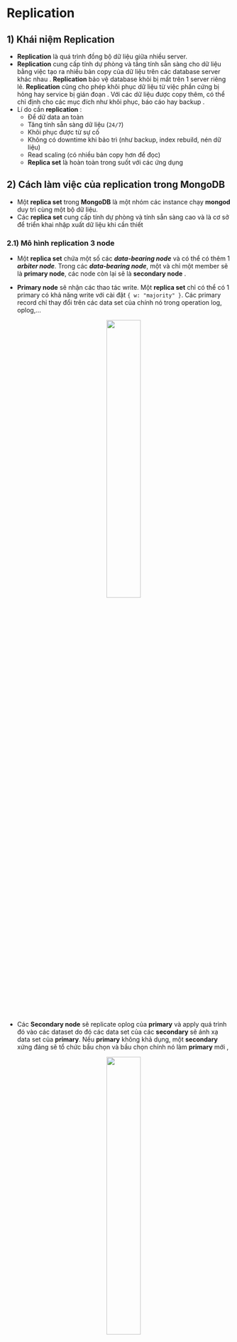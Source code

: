 # Replication
## **1) Khái niệm Replication**
- **Replication** là quá trình đồng bộ dữ liệu giữa nhiều server.
- **Replication** cung cấp tính dự phòng và tăng tính sẵn sàng cho dữ liệu bằng việc tạo ra nhiều bản copy của dữ liệu trên các database server khác nhau . **Replication** bảo vệ database khỏi bị mất trên 1 server riêng lẻ. **Replication** cũng cho phép khôi phục dữ liệu từ việc phần cứng bị hỏng hay service bị gián đoạn . Với các dữ liệu được copy thêm, có thể chỉ định cho các mục đích như khôi phục, báo cáo hay backup .
- Lí do cần **replication** :
    - Để dữ data an toàn
    - Tăng tính sẵn sàng dữ liệu (`24/7`)
    - Khôi phục được từ sự cố
    - Không có downtime khi bảo trì (như backup, index rebuild, nén dữ liệu)
    - Read scaling (có nhiều bản copy hơn để đọc)
    - **Replica set** là hoàn toàn trong suốt với các ứng dụng
## **2) Cách làm việc của replication trong MongoDB**
- Một **replica set** trong **MongoDB** là một nhóm các instance chạy **mongod** duy trì cùng một bộ dữ liệu. 
- Các **replica set** cung cấp tính dự phòng và tính sẵn sàng cao và là cơ sở để triển khai nhập xuất dữ liệu khi cần thiết
### **2.1) Mô hình replication 3 node**
- Một **replica set** chứa một số các ***data-bearing node*** và có thể có thêm 1 ***arbiter node***. Trong các ***data-bearing node***, một và chỉ một member sẽ là **primary node**, các node còn lại sẽ là **secondary node** .
- **Primary node** sẽ nhận các thao tác write. Một **replica set** chỉ có thể có 1 primary có khả năng write với cài đặt `{ w: "majority" }`. Các primary record chỉ thay đổi trên các data set của chính nó trong operation log, oplog,...

    <p align=center><img src=https://i.imgur.com/In34Te3.png width=40%></p>

- Các **Secondary node** sẽ replicate oplog của **primary** và apply quá trình đó vào các dataset do đó các data set của các **secondary** sẽ ánh xạ data set của **primary**. Nếu **primary** không khả dụng, một **secondary** xứng đáng sẽ tổ chức bầu chọn và bầu chọn chính nó làm **primary** mới ,

    <p align=center><img src=https://i.imgur.com/MoRiAmK.png width=40%></p>

- Trong một vài trường hợp (ví dụ như có 1 **primary** và 1 **secondary** nhưng không có thêm chi phí cho một **secondary** nữa), có thể chọn cách add thêm moojtn instance chạy `mongod` vào **replica set** như một **arbiter**. Một **arbiter** tham gia vào bình vầu nhưng sẽ không giữ data (hay không cung cấp cơ chế dự phòng dữ liệu)

    <p align=center><img src=https://i.imgur.com/V9i3jBA.png width=40%></p>

### **2.2) Cơ chế bình bầu giữa các node**
- **Replica set** sử dụng việc bình bầu để quyết định member nào sẽ là primary. **Replica set** thực hiện bình bầu primary khi xảy ra các event sau :
    - Thêm một node mới vào **replica set**
    - Khởi tạo một **replica set**
    - Thực hiện maintainance **replica set** bằng cách sử dụng phương thức `rs.stepDown()` hoặc `rs.reconfig()`, và các **secondary** sẽ mất kết nối tới **primary** lâu hơn thời gian timeout được cấu hình (mặc định `10s`)
- **Replica set** không thể thực hiện write dữ liệu cho tới khi việc bình bầu thành công. **Replica set** chỉ thực hiện được các câu truy vấn khi các **secondary** cũng có khả năng thực hiện được .
- Cơ chế bình bầu này cũng được gọi là cơ chế **Automatic Failover** :

    <p align=center><img src=https://i.imgur.com/W06mjKc.png width=40%></p>

#### **Các yếu tố ảnh hưởng đến việc bình bầu **primary****
- Giao thức **Replication Election Protocol** :
    - Từ version `4.0`, **MongoDB** chỉ hỗ trợ **replica set protocol version 1 `(pv1)`**
    - Tham khảo : [Replica Set Protocol Version](https://docs.mongodb.com/manual/reference/replica-set-protocol-versions/)
- **Heartbeat** :
    - Các member của **replica set** gửi các heartbeat (ping) tới nhau mỗi `2s`. Nếu heartbeat không phản hồi trong `10s`, các member khác sẽ đánh dấu member quá hạn này là *không thể truy cập được (inaccessible)*
- **Member Priority** :
    - Sau khi **replica set** chọn ra được 1 **primary**, thuật toán bầu chọn sẽ chọn những **secondary** có priority lớn nhất ở cuộc bầu chọn. **Member priority** ảnh hưởng đến cả thời gian và kết quả của cuộc bầu chọn. Các **secondary** có **priority** cao hơn sẽ tham gia bầu chọn trước, và có cơ hội thắng cao hơn. Tuy nhiên, cũng có trường hợp **priority** thấp hơn được chọn. Các member sẽ tiếp tục bầu cử cho đến khi chọn được thành viên tốt nhất .
    - Member có **priority** là `0` sẽ không thể trở thành **primary** và cũng không thể tham gia bầu cử
    - Tham khảo : [Priority 0](https://docs.mongodb.com/manual/core/replica-set-priority-0-member/)
- **Mirrored Reads** :
    - Bắt đầu từ phiên bản `4.4`, **MongoDB** cung cấp cơ chế **mirror reads** để trước vào bộ nhớ cache của các **secondary** với dữ liệu được truy cập gần đây nhất . Với **mirror reads**, **primary** có thể ánh xạ tập hợp các thao tác mà nó nhận được đến và gửi chúng đến các **secondary**. Việc ánh xạ cache như vậy cũng giúp hiệu suất được phục hồi nhanh hơn sau khi việc bầu chọn diễn ra .
    - Tham khảo : [Mirror Reads](https://docs.mongodb.com/manual/replication/#mirrored-reads)
- **Mất Data Center** :
    - Với các **replica set** được phân tán, việc mất kết nối 1 data center cũng có thể ảnh hưởng đến khả năng của các member còn lại trong các data center khác khi bầu chọn **primary** .
    - Nếu có thể, hãy phân phối các member của **replica set** trên nhiều data center để tối đa hóa khả năng ngay cả khi mất một data center, các member khác cũng có thể bầu chọn lại **primary** .
    - Tham khảo : [Phân tán replica set trên 1 hoặc nhiều Datacenter](https://docs.mongodb.com/manual/core/replica-set-architecture-geographically-distributed/)
- **Network partition** :
    - Việc chia mạng có thể tách một **primary** vào phân vùng mạng mà ít thấy được các node khác . Khi **primary** phát hiện ra nó chỉ có thể giao tiếp với một số ít các node trong **replica set**, nó sẽ tự động bước xuống và trở thành **secondary** . Một member khác, có thể giao tiếp với nhiều node nhất trong **replica set** sẽ độc lập đứng lên tổ chức bầu chọn lại để trở thành **primary** .
#### **Các member được tham gia quá trình bầu chọn**
- Phần cấu hình `members[n].votes` của member trong **replica set**  và member state sẽ quyết định xem member có được ở trong cuộc bầu chọn không .
- Tất cả các member có `members[n].votes` sẽ được tham gia bầu chọn. Để loại trừ một member không cho tham gia bầu chọn, đổi giá trị này thành `0` .
    - Các member không được vote (`votes = 0`) phải có priority là `0`
    - Member có priority > `0` không thể đặt `votes = 0`
- Chỉ có các member được quyền vote ở đang trong các trạng thái (state) sau thì mới được tham gia vote :
    - `PRIMARY`
    - `SECONDARY`
    - `STARTUP2`
    - `RECOVERING`
    - `ARBITER`
    - `ROLLBACK`
#### **Các member không được tham gia bầu chọn**
- Mặc dù các member không có quyền sẽ không được bầu chọn, các member này vẫn giữ bản copy dữ liệu của **replica set** và có thể chấp nhận thao tác đọc từ các ứng dụng của client .
- Bởi vì **replica set** có tới `50` member, nhưng chỉ có `7` member được tham gia vote, non-voting member sẽ cho phép **replica set** có nhiều hơn 7 member .
- **VD :** Có `9` member trong **replica set** thì sẽ có `7` member được vote và 2 member không được vote :

    <p align=center><img src=https://i.imgur.com/3G1TFzr.png width=40%></p>

    - Non-vote member sẽ có cả `votes=0` và `priority=0` như sau :
        ```json
        {
            "_id" : <num>,
            "host" : <hostname:port>,
            "arbiterOnly" : false,
            "buildIndexes" : true,
            "hidden" : false,
            "priority" : 0,
            "tags" : {

            },
            "slaveDelay" : NumberLong(0),
            "votes" : 0
        }
        ```
## **3) Các kiến trúc deploy Replica set**
### **3.1) Kiến trúc 3 member**
- Số lượng member tối thiểu của **replica set** để thấy được lợi ích của nó là `3` member. Một **replica set** với `3` member có thể là cả `3` member đều mang dữ liệu (**Primary-Secondary-Secondary** - nên dùng) hoặc trường hợp khác cần tiết kiệm chi phí hơn khi thêm member mang dữ liệu thứ 3, đó là 2 member mang dữ liệu và 1 **arbiter** (**Primary-Secondary-Arbiter**)
#### **3.1.1) Kiến trúc Primary-Secondary-Secondary (P-S-S)**
- Một **replica set** với 3 members lưu trữ data có :
    - 1 **primary**
    - 2 **secondary**. Các **secondary** đều có thể trở thành **primary** sau khi bình chọn .

        <p align=center><img src=https://i.imgur.com/MqYQLGz.png width=40%></p>

- Cách deploy này cung cấp 2 bản copy hoàn chỉnh của data set tại mọi thời điểm trong **primary**. **Replica set** cung cấp khả năng chịu lỗi và tính sẵn sàng. Nếu **primary** không khả dụng, **replica set** sẽ bầu chọn **secondary** và tiếp tục hoạt động . **Primary** cũ sẽ join lại sau khi khả dụng .

    <p align=center><img src=https://i.imgur.com/GF5s77Z.png width=40%></p>

#### **3.1.2) Kiến trúc Primary-Secondary-Arbiter (P-S-A)**
- Một **replica set** với 2 members lưu trữ data có :
    - 1 **primary**
    - 1 **secondary**. **Secondary** đều có thể trở thành **primary** sau khi bình chọn .
    - 1 **arbiter**. **Arbiter** sẽ chỉ vote khi bình chọn .

    <p align=center><img src=https://i.imgur.com/oGPYX16.png width=40%></p>

- Bởi vì **arbiter** không chứa bản copy data, cách deploy này chỉ cung cấp 1 bản copy hoàn chỉnh duy nhất. **Arbiter** yêu cầu ít tài nguyên hơn, nhưng tính dự phòng và khả năng chịu lỗi hạn chế hơn .
- Tuy nhiên, cách deploy này vẫn đảm bảo được tính sẵn sàng nếu **primary** hoặc **secondary** bị chết. Nếu **primary** chết, **replica set** sẽ bầu chọn **secondary** làm **primary** .

    <p align=center><img src=https://i.imgur.com/wXAGR4P.png width=40%></p>

### **3.2) Phân phối Replica Set ở một hoặc hai DataCenter**
## **4) Deploy Replica Set**
### **4.1) Mô hình Primary-Secondary-Secondary**
#### **Mô hình**
<p align=center><img src=https://i.imgur.com/wY3xp9n.png></p>

#### **Cài đặt MongoDB trên cả 3 node**
#### **Cấu hình Replica Set**
- **B1 :** Cấu hình hostname chi cả 3 node :
    ```
    # hostnamectl set-hostname [mongodb_1|mongodb_2|mongodb_3]
    ```
- **B2 :** Khai báo file `/etc/hosts` trên cả 3 node :
    ```
    # echo "10.5.10.151 mongodb_1" >> /etc/hosts
    # echo "10.5.10.153 mongodb_2" >> /etc/hosts
    # echo "10.5.10.161 mongodb_3" >> /etc/hosts
    ```
- **B3 :** Khai báo tên **replica set** và **bind IP** trên cả 3 node :
    ```
    # vi /etc/mongod.conf
    ```
    - Chỉnh sửa nội dung sau:
        ```yaml
        ...
        net:
            bindIp: localhost,<IP_node>
        ...
        replication:
            replSetName: "rs0"
        ...
        ```
- **B4 :** Khởi động lại dịch vụ `mongod` :
    ```
    # systemctl restart mongod
    ```
- **B5 :** Trên một node bất kỳ, khởi tạo **replica set**:
    ```
    # mongo --host rs0/localhost:27017
    > rs.initiate()
    {
            "info2" : "no configuration specified. Using a default configuration for the set",
            "me" : "10.5.10.151:27017",
            "ok" : 1,
            "$clusterTime" : {
                    "clusterTime" : Timestamp(1602729545, 1),
                    "signature" : {
                            "hash" : BinData(0,"AAAAAAAAAAAAAAAAAAAAAAAAAAA="),
                            "keyId" : NumberLong(0)
                    }
            },
            "operationTime" : Timestamp(1602729545, 1)
    }
    rs0:SECONDARY>
    ```
- **B6 :** Add các member vào **replica set** :
    ```
    rs0:SECONDARY> rs.add('mongodb_2:27017')
    {
            "ok" : 1,
            "$clusterTime" : {
                    "clusterTime" : Timestamp(1602729787, 1),
                    "signature" : {
                            "hash" : BinData(0,"AAAAAAAAAAAAAAAAAAAAAAAAAAA="),
                            "keyId" : NumberLong(0)
                    }
            },
            "operationTime" : Timestamp(1602729787, 1)
    }
    rs0:PRIMARY>
    ```
    ```
    rs0:PRIMARY> rs.add('mongodb_3:27017')
    {
            "ok" : 1,
            "$clusterTime" : {
                    "clusterTime" : Timestamp(1602729838, 1),
                    "signature" : {
                            "hash" : BinData(0,"AAAAAAAAAAAAAAAAAAAAAAAAAAA="),
                            "keyId" : NumberLong(0)
                    }
            },
            "operationTime" : Timestamp(1602729838, 1)
    }
    rs0:PRIMARY>
    ```
- **B7 :** Kiểm tra trạng thái của **replica set** :
    ```
    rs0:PRIMARY> rs.status()
    {
            "set" : "rs0",
            "date" : ISODate("2020-10-15T02:45:42.686Z"),
            "myState" : 1,
            "term" : NumberLong(1),
            "syncSourceHost" : "",
            "syncSourceId" : -1,
            "heartbeatIntervalMillis" : NumberLong(2000),
            "majorityVoteCount" : 2,
            "writeMajorityCount" : 2,
            "votingMembersCount" : 3,
            "writableVotingMembersCount" : 3,
            "optimes" : {
                    "lastCommittedOpTime" : {
                            "ts" : Timestamp(1602729935, 1),
                            "t" : NumberLong(1)
                    },
                    "lastCommittedWallTime" : ISODate("2020-10-15T02:45:35.812Z"),
                    "readConcernMajorityOpTime" : {
                            "ts" : Timestamp(1602729935, 1),
                            "t" : NumberLong(1)
                    },
                    "readConcernMajorityWallTime" : ISODate("2020-10-15T02:45:35.812Z"),
                    "appliedOpTime" : {
                            "ts" : Timestamp(1602729935, 1),
                            "t" : NumberLong(1)
                    },
                    "durableOpTime" : {
                            "ts" : Timestamp(1602729935, 1),
                            "t" : NumberLong(1)
                    },
                    "lastAppliedWallTime" : ISODate("2020-10-15T02:45:35.812Z"),
                    "lastDurableWallTime" : ISODate("2020-10-15T02:45:35.812Z")
            },
            "lastStableRecoveryTimestamp" : Timestamp(1602729905, 1),
            "electionCandidateMetrics" : {
                    "lastElectionReason" : "electionTimeout",
                    "lastElectionDate" : ISODate("2020-10-15T02:39:05.734Z"),
                    "electionTerm" : NumberLong(1),
                    "lastCommittedOpTimeAtElection" : {
                            "ts" : Timestamp(0, 0),
                            "t" : NumberLong(-1)
                    },
                    "lastSeenOpTimeAtElection" : {
                            "ts" : Timestamp(1602729545, 1),
                            "t" : NumberLong(-1)
                    },
                    "numVotesNeeded" : 1,
                    "priorityAtElection" : 1,
                    "electionTimeoutMillis" : NumberLong(10000),
                    "newTermStartDate" : ISODate("2020-10-15T02:39:05.767Z"),
                    "wMajorityWriteAvailabilityDate" : ISODate("2020-10-15T02:39:05.809Z")
            },
            "members" : [
                    {
                            "_id" : 0,
                            "name" : "10.5.10.151:27017",
                            "health" : 1,
                            "state" : 1,
                            "stateStr" : "PRIMARY",
                            "uptime" : 518,
                            "optime" : {
                                    "ts" : Timestamp(1602729935, 1),
                                    "t" : NumberLong(1)
                            },
                            "optimeDate" : ISODate("2020-10-15T02:45:35Z"),
                            "syncSourceHost" : "",
                            "syncSourceId" : -1,
                            "infoMessage" : "",
                            "electionTime" : Timestamp(1602729545, 2),
                            "electionDate" : ISODate("2020-10-15T02:39:05Z"),
                            "configVersion" : 3,
                            "configTerm" : 1,
                            "self" : true,
                            "lastHeartbeatMessage" : ""
                    },
                    {
                            "_id" : 1,
                            "name" : "mongodb_2:27017",
                            "health" : 1,
                            "state" : 2,
                            "stateStr" : "SECONDARY",
                            "uptime" : 154,
                            "optime" : {
                                    "ts" : Timestamp(1602729935, 1),
                                    "t" : NumberLong(1)
                            },
                            "optimeDurable" : {
                                    "ts" : Timestamp(1602729935, 1),
                                    "t" : NumberLong(1)
                            },
                            "optimeDate" : ISODate("2020-10-15T02:45:35Z"),
                            "optimeDurableDate" : ISODate("2020-10-15T02:45:35Z"),
                            "lastHeartbeat" : ISODate("2020-10-15T02:45:42.313Z"),
                            "lastHeartbeatRecv" : ISODate("2020-10-15T02:45:42.313Z"),
                            "pingMs" : NumberLong(0),
                            "lastHeartbeatMessage" : "",
                            "syncSourceHost" : "10.5.10.151:27017",
                            "syncSourceId" : 0,
                            "infoMessage" : "",
                            "configVersion" : 3,
                            "configTerm" : 1
                    },
                    {
                            "_id" : 2,
                            "name" : "mongodb_3:27017",
                            "health" : 1,
                            "state" : 2,
                            "stateStr" : "SECONDARY",
                            "uptime" : 104,
                            "optime" : {
                                    "ts" : Timestamp(1602729935, 1),
                                    "t" : NumberLong(1)
                            },
                            "optimeDurable" : {
                                    "ts" : Timestamp(1602729935, 1),
                                    "t" : NumberLong(1)
                            },
                            "optimeDate" : ISODate("2020-10-15T02:45:35Z"),
                            "optimeDurableDate" : ISODate("2020-10-15T02:45:35Z"),
                            "lastHeartbeat" : ISODate("2020-10-15T02:45:42.325Z"),
                            "lastHeartbeatRecv" : ISODate("2020-10-15T02:45:42.497Z"),
                            "pingMs" : NumberLong(0),
                            "lastHeartbeatMessage" : "",
                            "syncSourceHost" : "mongodb_2:27017",
                            "syncSourceId" : 1,
                            "infoMessage" : "",
                            "configVersion" : 3,
                            "configTerm" : 1
                    }
            ],
            "ok" : 1,
            "$clusterTime" : {
                    "clusterTime" : Timestamp(1602729935, 1),
                    "signature" : {
                            "hash" : BinData(0,"AAAAAAAAAAAAAAAAAAAAAAAAAAA="),
                            "keyId" : NumberLong(0)
                    }
            },
            "operationTime" : Timestamp(1602729935, 1)
    }
- **B8 :** Kiểm tra các cấu hình của **replica set** :
    ```
    rs0:PRIMARY> rs.conf()
    {
            "_id" : "rs0",
            "version" : 3,
            "term" : 1,
            "protocolVersion" : NumberLong(1),
            "writeConcernMajorityJournalDefault" : true,
            "members" : [
                    {
                            "_id" : 0,
                            "host" : "10.5.10.151:27017",
                            "arbiterOnly" : false,
                            "buildIndexes" : true,
                            "hidden" : false,
                            "priority" : 1,
                            "tags" : {

                            },
                            "slaveDelay" : NumberLong(0),
                            "votes" : 1
                    },
                    {
                            "_id" : 1,
                            "host" : "mongodb_2:27017",
                            "arbiterOnly" : false,
                            "buildIndexes" : true,
                            "hidden" : false,
                            "priority" : 1,
                            "tags" : {

                            },
                            "slaveDelay" : NumberLong(0),
                            "votes" : 1
                    },
                    {
                            "_id" : 2,
                            "host" : "mongodb_3:27017",
                            "arbiterOnly" : false,
                            "buildIndexes" : true,
                            "hidden" : false,
                            "priority" : 1,
                            "tags" : {

                            },
                            "slaveDelay" : NumberLong(0),
                            "votes" : 1
                    }
            ],
            "settings" : {
                    "chainingAllowed" : true,
                    "heartbeatIntervalMillis" : 2000,
                    "heartbeatTimeoutSecs" : 10,
                    "electionTimeoutMillis" : 10000,
                    "catchUpTimeoutMillis" : -1,
                    "catchUpTakeoverDelayMillis" : 30000,
                    "getLastErrorModes" : {

                    },
                    "getLastErrorDefaults" : {
                            "w" : 1,
                            "wtimeout" : 0
                    },
                    "replicaSetId" : ObjectId("5f87b64957ab1886d4ee13b6")
            }
    }
    ```
- **B9 :** Thử tạo document trên node **primary** và kiểm tra kết quả trên các node khác :
    ```
    rs0:PRIMARY> use mydb
    switched to db mydb
    rs0:PRIMARY> db.movie.insert({"name": "The Avengers", "year": 2012})
    WriteResult({ "nInserted" : 1 })
    ```
### **4.2) Mô hình Primary-Secondary-Arbiter**
#### **Mô hình**
<img src=https://i.imgur.com/ghHY0hD.png>

- Thực hiện tương tự các bước như mô hình **P-S-S** cho đến bước thêm member .
- Thêm member trên primary :
    ```shell
    rs0:PRIMARY> rs.add("10.5.10.153:27017")
    rs0:PRIMARY> rs.addArb("10.5.10.161:27017")
    ```
## **5) Các command thường dùng với Replication**
### **5.1) Các lệnh kết nối database**
- Kết nối vào **replica** :
    ```
    # mongo --host <replica_name>/<replica_member>:<port>
    ```
    - **VD :**
        ```
        # mongo --host rs0/10.5.10.151:27017
        ```
### **5.2) Mongo shell**
- Khởi tạo **replica set** :
    ```shell
    > rs.initiate()
    ```
- Thêm member vào **replica** :
    ```shell
    > rs.add("host:port")
    ```
- Thêm **Arbiter** vào **replica** :
    ```shell
    > rs.addArb("host:port")
    ```
- Xóa member khỏi **replica** :
    ```shell
    > rs.remove("host:port")
    ```
- Xem thông tin **primary** và **secondary** trong **replica** :
    ```shell
    > rs.status()
    ```
- Xem thông tin cấu hình của **replica** :
    ```shell
    > rs.conf()
    ```
- Kiểm tra nhanh thông tin master của db :
    ```shell
    > db.isMaster()
    ```
- Thay thế member :
    ```shell
    > cfg = rs.conf()
    > cfg.members[0].host = "<new_host>"
    > rs.reconfig(cfg)
    ```
    > `[0]` là thứ tự của host trong `status()` hoặc `conf()`. Có thể thay đổi
- Thay đổi priority :
    ```shell
    > cfg = rs.conf()
    > cfg.members[0].priority = <new_value>
    > rs.reconfig(cfg)
    ```
    > `[0]` là thứ tự của host trong `status()` hoặc `conf()`. Có thể thay đổi
## **6) Connection String URI Format**
### **6.1) Standard Connection String Format**
- Định dạng connection URI này được sử dụng để connect đến các mô hình : **standalone**, **replica set** hoặc **sharded cluster** .
- Định dạng URI sẽ có cấu trúc sau :
    ```
    mongodb://[username:password@]host1[:port1][,...hostN[:portN]][/[defaultauthdb][?options]]
    ```
    - Trong đó :
        - `mongodb://` : phần prefix bắt buộc để nhận dạng standard connection
        - `username:password@` : thông tin xác thực (không bắt buộc)
            - Nếu được chỉ định, client sẽ xác thực user trên `authSource`. Nếu `authSource` không được chỉ định, client sẽ xác thực trên `defaultauthdb`. Nếu `defaultauthdb` không được chỉ định, sẽ xác thực trên database `admin`
            - Nếu username hoặc password có chứa các ký tự `@`, `:`, `/`, `%`, sử dụng [percent encoding](https://tools.ietf.org/html/rfc3986#section-2.1)
        - `host[:port]` : Host (và tùy chọn port) mà `mongod` instance (hoặc `mongos` instance cho cluster) đang chạy. Có thể chỉ định hostname, IP hoặc UNIX domain socket. Nếu không chỉ định `port`, mặc định sử dụng `27017` .
        - `/defaultauthdb` : tên database xác thực
        - `?<options>` : [Tham khảo thêm](https://docs.mongodb.com/manual/reference/connection-string/#connections-connection-options)
- **VD :**
    - Kết nối **Standalone** :
        ```
        mongodb://mongodb0.example.com:27017
        ```
        hoặc
        ```
        mongodb://myDBReader:Password123@mongodb0.example.com:27017/?authSource=admin
        ```
    - Kết nối **Replica Set** : kết nối `mongod` instance trong **Replica Set** :
        ```
        mongodb://mongodb0.example.com:27017,mongodb1.example.com:27017,mongodb2.example.com:27017/?replicaSet=myRepl
        ```
        hoặc
        ```
        mongodb://myDBReader:Password123@mongodb0.example.com:27017,mongodb1.example.com:27017,mongodb2.example.com:27017/?authSource=admin&replicaSet=myRepl
        ```
    - Kết nối **Sharded Cluster** : kết nối `mongos` instance :
        ```
        mongodb://mongos0.example.com:27017,mongos1.example.com:27017,mongos2.example.com:27017
        ```
        hoặc
        ```
        mongodb://myDBReader:Password123@mongos0.example.com:27017,mongos1.example.com:27017,mongos2.example.com:27017/?authSource=admin
        ```
- Cách kết nối **Mongo Shell** sử dụng connection string URI :
    ```
    mongo <mongo_connection_URI>
    ```
    - **VD :**
        ```
        mongo mongodb://mongodb0.example.com:27017
        ```
### **6.2) DNS Seed List Connection Format**
- [Tham khảo thêm](https://docs.mongodb.com/manual/reference/connection-string/#dns-seed-list-connection-format)

## **7) Read Preferences**
- Mặc định, application sẽ điều hướng read request đến **primary member** của **replica set**. Read request chỉ từ **primary** gọi là ***strict consistency*** với ý nghĩa application sẽ luôn lấy data state mới nhất .
- Nếu application không yêu cầu luôn trả về phiên bản mới nhất của data thì có thể điều chỉnh read preference của **mongoDB** để scale out read . Read từ **secondary** gọi là ***eventual consistency*** với ý nghĩa rồi cuối cùng thì thế nào data state trên secondary cũng đồng nhất với **primary**.
<p align=center><img src=https://i.imgur.com/mM8YnlE.png width=40%></p>

- Các mode **read preference** :
    - **primary** : mặc định, mọi read request sẽ chỉ đi đến **primary**
    - **primaryPreferred** : mọi read request sẽ đi đến **primary** nhưng nếu primary không khả dụng nó sẽ đi đến **secondary**
    - **secondary** : mọi read request sẽ chỉ đi đến **secondary**
    - **secondaryPreferred** : mọi read request sẽ đi đến **secondary** nhưng nếu tất cả các **secondary** đều không khả dụng nó sẽ đi đến **primary**.
    - **nearest** : read request sẽ đến member có network latency thấp nhất không phân biệt member đó là **primary** hay **secondary**.
- Các member trong **Replica set** có thể lag so với **primary** do nghẽn mạng, băng thông disk thấp, ... Tùy chọn `maxStalenessSeconds` cho phép chỉ định khoảng thời gian lag tối đa để read từ các **secondary**. Khi độ trễ ước tính của **secondary** vượt quá `maxStalenessSeconds`, client sẽ ngưng hoạt động read từ nó
- **VD1 :** Truy vấn với read preference `nearest` :
    ```
    > db.movie.find().readPref('nearest')
    ```
- **VD2 :** Khai báo read preference từ connection URI :
    ```
    mongodb://mongos1.example.com,mongos2.example.com/?readPreference=secondary&maxStalenessSeconds=120
    ```
## **8) Write concern**
- **Write concern** cho **replica set** mô tả số ***data-bearing member*** - node mang data (như **primary** và **secondary**, không phải **arbiter**) sẽ phải xác nhận việc write request thực hiện thành công.
- Mặc định, application chỉ có thể biết được write request có thành công không trên **primary**, không thể biết được liệu write request đã được replicate thành công đến các **secondary** chưa .
<p align=center><img src=https://i.imgur.com/oHIykmi.png width=40%></p>

- **MongoDB** cho phép thay đổi hành vi mặc định của write concern. Application có thể lựa chọn thay đổi write concern ngay trong 
https://kipalog.com/posts/Replica-set-trong-MongoDB

## **9) Các kiểu secondary member trong Replica set**
### **9.1) Priority 0 Replica Set Members**
- Là một secondary member không bao giờ có thể trở thành primary được, cũng không thể tự tạo một event bầu chọn primary, tuy nhiên vẫn có thể tham gia vào quá trình voting. 
- Vai trò của **priority 0 member** giống như một ***standby member*** được dùng để thay thế các **secondary member** không khả dụng . 
<p align=center><img src=https://i.imgur.com/NQVIJRm.png width=40%></p>

- Một trường hợp khác mà **priority 9 member** được dùng là khi các member có thông số hardware mạnh yếu khác nhau. Các member khỏe hơn có thể được đẩy lên làm **primary** cho failover. Các member yếu hơn thì có thể giữ ở vị trí **secondary**
### **9.2) Hidden Replica Set Members**
- Cũng là một **priority 0 member** nên nó không thể trở thành **primary** tuy nhiên vẫn tham gia vào quá trình voting. 
- Điểm khác biệt là dạng member này hoàn toàn ẩn đi đối với client. Client sẽ không gửi request đến **hidden member** do đó ngoài quá trình **replication**, trên **hidden member** không còn traffic nào khác. Vì vậy có thể sử dụng **hidden member** trong vai trò backup hoặc reporting server. Tuy nhiên sử dụng với vai trò backup thì cũng có rủi ro vì nó vẫn là bản sao của **primary**. Giả sử một developer vô tình xóa 1 document khỏi collection trên **primary** thì quá trình này cũng xảy ra trên **hidden member**, vậy sẽ không có ý nghĩa backup nữa.
<p align=center><img src=https://i.imgur.com/EXK4Vvu.png width=40%></p>

### **9.3) Delayed Replica Set Members**
- Là một **priority 0**, và cũng là **hidden member**, vẫn tham gia vào quá trình voting khi failover. Đây là loại member sẽ giải quyết hoàn hảo các vấn đề của 2 loại member trên.
- **Delay member** cũng replicate data từ oplog của **primary** như các **secondary** khác nhưng có khác một chút là data set của **delay member** luôn cũ hơn của **primar** một khoảng thời gian nhất định. Khoảng thời gian này gọi là `slaveDelay` và có thể cấu hình được .
<p align=center><img src=https://i.imgur.com/k7w6ZSH.png width=40%></p>

- Như vậy, nếu có một sự cố vô ý mất dữ liệu do thao tác sai, thì ta vẫn có thể có cơ hội recover lại dữ liệu trước đó . Tuy nhiên, lượng data cũng sẽ bị hụt đi trong khoảng thời gian `slaveDelay` đó .
> Mỗi loại secondary member đều có ưu và nhược điểm của nó cùng các use case để sử dụng khác nhau